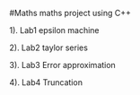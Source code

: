 #Maths
maths project using C++

1). Lab1 epsilon machine 

2). Lab2 taylor series

3). Lab3 Error approximation

4). Lab4 Truncation
